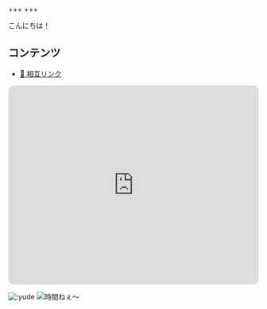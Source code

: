 +++
+++

こんにちは！

## コンテンツ

- [💓 相互リンク](/mutual-links)

<iframe style="border-radius:12px" src="https://open.spotify.com/embed/playlist/0oNsHVXi4UTVudTtvrCrKm?utm_source=generator" width="100%" height="400" frameBorder="0" allowfullscreen="" allow="autoplay; clipboard-write; encrypted-media; fullscreen; picture-in-picture" loading="lazy"></iframe>

![:yude](https://moe-counter.yude.jp/get/@:yude)
![時間ねぇ〜](/images/busy_banner.png)
